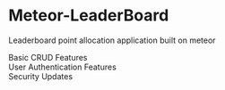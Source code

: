 # Meteor-LeaderBoard
Leaderboard point allocation application built on meteor

Basic CRUD Features <br>
User Authentication Features <br>
Security Updates
